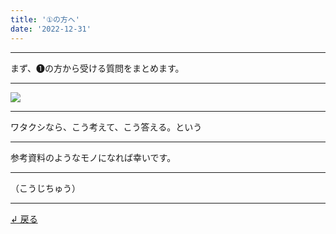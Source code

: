 ```yaml
---
title: '①の方へ'
date: '2022-12-31'
---
```

***
まず、➊の方から受ける質問をまとめます。
***
![](/images/1_.jpg)
***
ワタクシなら、こう考えて、こう答える。という
***  
参考資料のようなモノになれば幸いです。  
***
（こうじちゅう）
***
[ ↲ 戻る ](/posts/1)

